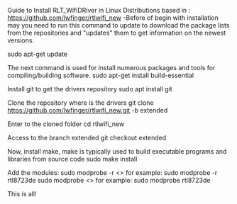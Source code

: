 Guide to Install RLT_WifiDRiver in Linux Distributions based in : https://github.com/lwfinger/rtlwifi_new
-Before of begin with installation may you need to run this command to update to download the package lists from the repositories 
and "updates" them to get information on the newest versions.

sudo apt-get update

The next command is used for install numerous packages and tools for compiling/building software.
sudo apt-get install build-essential

Install git to get the drivers repository
sudo apt install git

Clone the repository where is the drivers
git clone https://github.com/lwfinger/rtlwifi_new.git -b extended

Enter to the cloned folder
cd rtlwifi_new

Access to the branch extended
git checkout extended

Now, install make, make is typically used to build executable programs and libraries from source code
sudo make install

Add the modules:
sudo modprobe -r <<YOUR WIRELESS DRIVER CODE>> for example:
sudo modprobe -r rtl8723de
sudo modprobe <<YOUR WIRELESS DRIVER CODE>> for example:
sudo modprobe rtl8723de

This is all!
